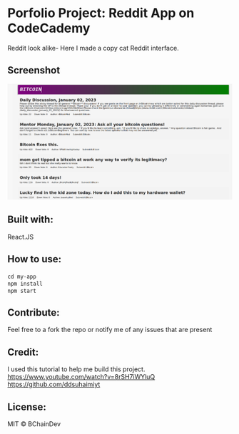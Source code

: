 # Porfolio Project: Reddit App on CodeCademy

Reddit look alike- Here I made a copy cat Reddit interface.

## Screenshot

![Screenshot](public/images/Screenshot.png)


## Built with:

React.JS

## How to use:

```
cd my-app
npm install
npm start
```

## Contribute:

Feel free to a fork the repo or notify me of any issues that are present

## Credit:

I used this tutorial to help me build this project.
https://www.youtube.com/watch?v=8rSH7iWYluQ
https://github.com/ddsuhaimiyt

## License:

MIT © BChainDev
